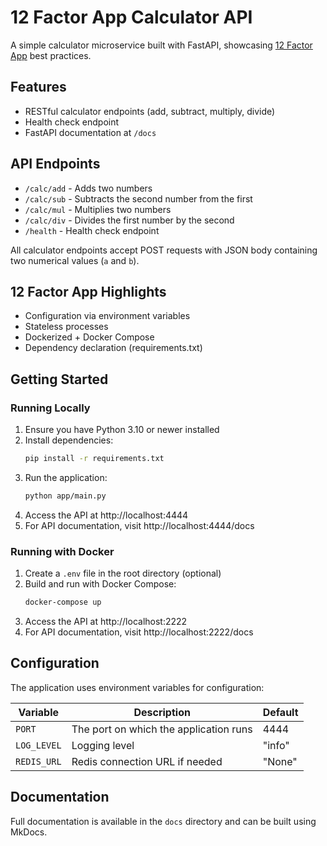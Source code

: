 # 12 Factor App Calculator API

A simple calculator microservice built with FastAPI, showcasing [12 Factor App](https://12factor.net/) best practices.

## Features
- RESTful calculator endpoints (add, subtract, multiply, divide)
- Health check endpoint
- FastAPI documentation at `/docs`

## API Endpoints
- `/calc/add` - Adds two numbers
- `/calc/sub` - Subtracts the second number from the first
- `/calc/mul` - Multiplies two numbers
- `/calc/div` - Divides the first number by the second
- `/health` - Health check endpoint

All calculator endpoints accept POST requests with JSON body containing two numerical values (`a` and `b`).

## 12 Factor App Highlights
- Configuration via environment variables
- Stateless processes
- Dockerized + Docker Compose
- Dependency declaration (requirements.txt)

## Getting Started

### Running Locally

1. Ensure you have Python 3.10 or newer installed
2. Install dependencies:
   ```bash
   pip install -r requirements.txt
   ```
3. Run the application:
   ```bash
   python app/main.py
   ```
4. Access the API at http://localhost:4444
5. For API documentation, visit http://localhost:4444/docs

### Running with Docker

1. Create a `.env` file in the root directory (optional)
2. Build and run with Docker Compose:
   ```bash
   docker-compose up
   ```
3. Access the API at http://localhost:2222
4. For API documentation, visit http://localhost:2222/docs

## Configuration

The application uses environment variables for configuration:

| Variable | Description | Default |
|----------|-------------|---------|
| `PORT` | The port on which the application runs | 4444 |
| `LOG_LEVEL` | Logging level | "info" |
| `REDIS_URL` | Redis connection URL if needed | "None" |

## Documentation

Full documentation is available in the `docs` directory and can be built using MkDocs.
